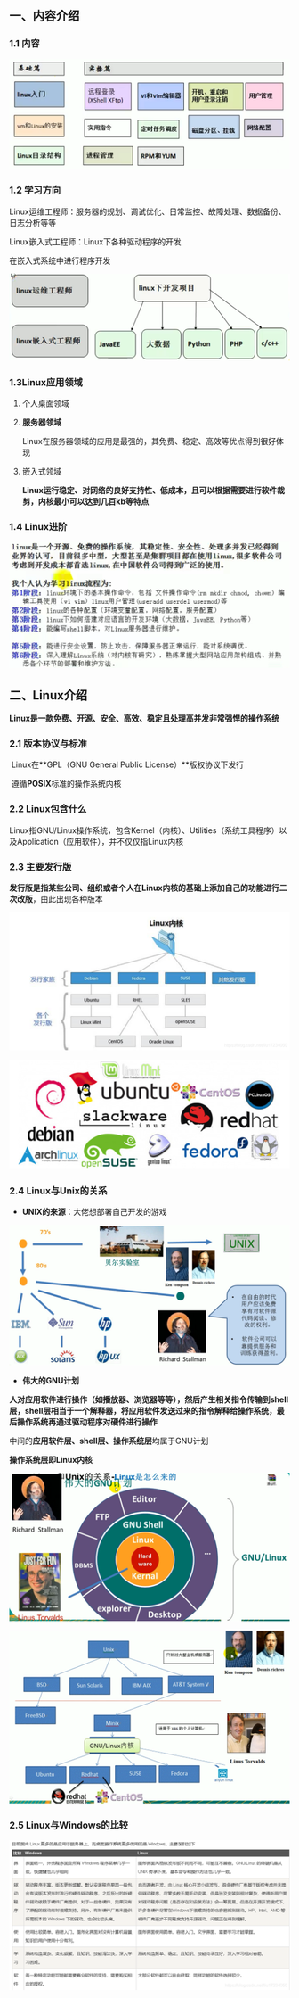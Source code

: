 ## 一、内容介绍

### 1.1 内容

![image-20220402090617386](https://raw.githubusercontent.com/Jian-wei-peng/typora-pic/main/typora202204020906478.png)

### 1.2 学习方向

Linux运维工程师：服务器的规划、调试优化、日常监控、故障处理、数据备份、日志分析等等

Linux嵌入式工程师：Linux下各种驱动程序的开发

在嵌入式系统中进行程序开发

![image-20220402091844175](https://raw.githubusercontent.com/Jian-wei-peng/typora-pic/main/typora202204020918245.png)

### 1.3Linux应用领域

1.  个人桌面领域

2.  **服务器领域**

    Linux在服务器领域的应用是最强的，其免费、稳定、高效等优点得到很好体现

3.  嵌入式领域

    **Linux运行稳定、对网络的良好支持性、低成本，且可以根据需要进行软件裁剪，内核最小可以达到几百kb等特点**

### 1.4 Linux进阶

![image-20220402092519749](https://raw.githubusercontent.com/Jian-wei-peng/typora-pic/main/typora202204020925899.png)

## 二、Linux介绍

**Linux是一款免费、开源、安全、高效、稳定且处理高并发非常强悍的操作系统**

### 2.1 版本协议与标准

​		Linux在**GPL（GNU General Public License）**版权协议下发行

​		遵循**POSIX**标准的操作系统内核

### 2.2  Linux包含什么

​		Linux指GNU/Linux操作系统，包含Kernel（内核）、Utilities（系统工具程序）以及Application（应用软件），并不仅仅指Linux内核

### 2.3 主要发行版

​		**发行版是指某些公司、组织或者个人在Linux内核的基础上添加自己的功能进行二次改版**，由此出现各种版本

![img](https://raw.githubusercontent.com/Jian-wei-peng/typora-pic/main/typora202204020945072.png)

![image-20220402094611155](https://raw.githubusercontent.com/Jian-wei-peng/typora-pic/main/typora202204020946212.png)

### 2.4 Linux与Unix的关系

-   **UNIX的来源**：大佬想部署自己开发的游戏

![image-20220402095210004](https://raw.githubusercontent.com/Jian-wei-peng/typora-pic/main/typora202204020952295.png)

-   **伟大的GNU计划**

**人对应用软件进行操作（如播放器、浏览器等等），然后产生相关指令传输到shell层，shell层相当于一个解释器，将应用软件发送过来的指令解释给操作系统，最后操作系统再通过驱动程序对硬件进行操作**

中间的**应用软件层、shell层、操作系统层**均属于GNU计划

**操作系统层即Linux内核**

![image-20220402100527732](https://raw.githubusercontent.com/Jian-wei-peng/typora-pic/main/typora202204021005057.png)

![image-20220402100600334](https://raw.githubusercontent.com/Jian-wei-peng/typora-pic/main/typora202204021006678.png)

### 2.5 Linux与Windows的比较

![img](https://raw.githubusercontent.com/Jian-wei-peng/typora-pic/main/typora202204021011210.png)

























